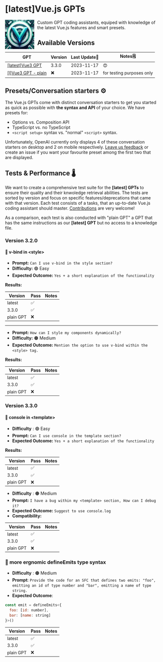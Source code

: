 # [latest]Vue.js GPTs 

<img src="/assets/vuejs/logo_vuegpt.png" width="96" alt="Icon of the Vue3 GPTs" style="float: left; margin-right: 10px;">
Custom GPT coding assistants, equiped with knowledge of the latest Vue.js features and smart presets. 

## Available Versions

| GPT | Version | Last Update📅 | Notes🗒️ |
|---|---|---|---|
| [[latest]Vue3 GPT](https://chat.openai.com/g/g-LXEGvZLUS-l-vue3-gpt) | 3.3.0 | 2023-11-17 | 😍 |
| [[l]Vue3 GPT - plain](https://chat.openai.com/g/g-Vaqtu0K8V-l-vue3-gpt-plain) | ✖️ | 2023-11-17 | for testing purposes only |


## Presets/Conversation starters ⚙️

The Vue.js GPTs come with distinct conversation starters to get you started as quick as possible with **the syntax and API** of your choice. We have presets for:
- Options vs. Composition API
- TypeScript vs. no TypeScript
- `<script setup>` syntax vs. "normal" `<script>` syntax.

Unfortunately, OpenAI currently only displays 4 of these conversation starters on desktop and 2 on mobile respectively. [Leave us feedback](/README.md#contribution-guidelines) or create an issue if you want your favourite preset among the first two that are displayed.

## Tests & Performance 🌡️

We want to create a comprehensive test suite for the **[latest] GPTs** to ensure their quality and their knwoledge retrieval abilities.
The tests are sorted by version and focus on specific features/deprecations that came with that version. Each test consists of a tasks, that an up-to-date Vue.js coding assistant should master. [Contributions](/README.md#contribution-guidelines) are very welcome!

As a comparison, each test is also conducted with "plain GPT" a GPT that has the same instructions as our **[latest] GPT** but no access to a knowledge file.

### Version 3.2.0


#### 🧪 v-bind in \<style>

- **Prompt:** `Can I use v-bind in the style section?`
- **Difficulty:** 🟢 Easy
- **Expected Outcome:** `Yes + a short explanation of the functionality`

**Results:**

| Version | Pass | Notes |
|---|---|---|
| latest | ✅ |   |
| 3.3.0   | ✅ |   |
| plain GPT | ❌ |   |
---
- **Prompt:** `How can I style my components dynamically?`
- **Difficulty:** 🟠 Medium
- **Expected Outcome:** `Mention the option to use v-bind within the <style> tag.`

**Results:**

| Version | Pass | Notes |
|---|---|---|
| latest | ✅ |   |
| 3.3.0   | ✅ |   |
| plain GPT | ❌ |   |

### Version 3.3.0
#### 🧪 console in \<template>

- **Difficulty** :  🟢 Easy
- **Prompt:** `Can I use console in the template section?`
- **Expected Outcome:** `Yes + a short explanation of the functionality`

**Results:**

| Version | Pass | Notes |
|---|---|---|
| latest | ✅ |   |
| 3.3.0   | ✅ |   |
| plain GPT | ❌ |   |

- **Difficulty** : 🟠 Medium
- **Prompt:** `I have a bug within my <template> section, How can I debug it?`
- **Expected Outcome:** `Suggest to use console.log`
- **Compatibility:**

| Version | Pass | Notes |
|---|---|---|
| latest | ✅ |   |
| 3.3.0   | ✅ |   |
| plain GPT | ❌ |   |

### 🧪 more ergnomic defineEmits type syntax

- **Difficulty** : 🟠 Medium
- **Prompt**: `Provide the code for an SFC that defines two emits: "foo", emitting an id of type number and "bar", emitting a name of type string.`
- **Expected Outcome**: 
```javascript
const emit = defineEmits<{
  foo: [id: number],  
  bar: [name: string]
}>()
```
| Version | Pass | Notes |
|---|---|---|
| latest | ✅ |   |
| 3.3.0   | ✅ |   |
| plain GPT | ❌ |   |